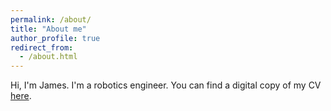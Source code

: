 ```yaml
---
permalink: /about/
title: "About me"
author_profile: true
redirect_from: 
  - /about.html
---
```


Hi, I'm James. I'm a robotics engineer. You can find a digital copy of my CV [here](/cv).